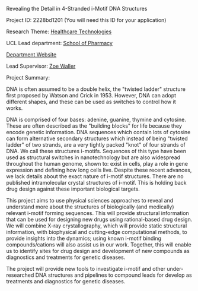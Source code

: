 Revealing the Detail in 4-Stranded i-Motif DNA Structures

Project ID: 2228bd1201
(You will need this ID for your application)

Research Theme: [Healthcare Technologies](../themes/healthcare-technologies.md)

UCL Lead department: [School of Pharmacy](../departments/school-of-pharmacy.md)

[Department Website](https://www.ucl.ac.uk/pharmacy)

Lead Supervisor: [Zoe Waller](https://iris.ucl.ac.uk/iris/browse/profile?upi=ZAEWB79)

Project Summary:

DNA is often assumed to be a double helix, the "twisted ladder" structure first proposed by Watson and Crick in 1953. However, DNA can adopt different shapes, and these can be used as switches to control how it works. 
 
 DNA is comprised of four bases: adenine, guanine, thymine and cytosine. These are often described as the "building blocks" for life because they encode genetic information. DNA sequences which contain lots of cytosine can form alternative secondary structures which instead of being "twisted ladder" of two strands, are a very tightly packed "knot" of four strands of DNA. We call these structures i-motifs. Sequences of this type have been used as structural switches in nanotechnology but are also widespread throughout the human genome, shown to: exist in cells, play a role in gene expression and defining how long cells live. Despite these recent advances, we lack details about the exact nature of i-motif structures. There are no published intramolecular crystal structures of i-motif. This is holding back drug design against these important biological targets.
 
 This project aims to use physical sciences approaches to reveal and understand more about the structures of biologically (and medically) relevant i-motif forming sequences. This will provide structural information that can be used for designing new drugs using rational-based drug design. We will combine X-ray crystallography, which will provide static structural information, with biophysical and cutting-edge computational methods, to provide insights into the dynamics; using known i-motif binding compounds/cations will also assist us in our work. Together, this will enable us to identify sites for drug design and development of new compounds as diagnostics and treatments for genetic diseases.
 
 The project will provide new tools to investigate i-motif and other under-researched DNA structures and pipelines to compound leads for develop as treatments and diagnostics for genetic diseases.
